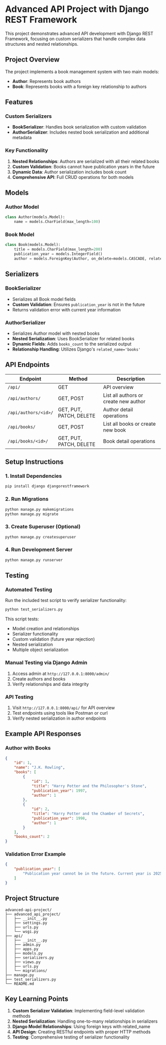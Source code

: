 # Advanced API Project with Django REST Framework

This project demonstrates advanced API development with Django REST Framework, focusing on custom serializers that handle complex data structures and nested relationships.

## Project Overview

The project implements a book management system with two main models:
- **Author**: Represents book authors
- **Book**: Represents books with a foreign key relationship to authors

## Features

### Custom Serializers
- **BookSerializer**: Handles book serialization with custom validation
- **AuthorSerializer**: Includes nested book serialization and additional metadata

### Key Functionality
1. **Nested Relationships**: Authors are serialized with all their related books
2. **Custom Validation**: Books cannot have publication years in the future
3. **Dynamic Data**: Author serialization includes book count
4. **Comprehensive API**: Full CRUD operations for both models

## Models

### Author Model
```python
class Author(models.Model):
    name = models.CharField(max_length=100)
```

### Book Model
```python
class Book(models.Model):
    title = models.CharField(max_length=200)
    publication_year = models.IntegerField()
    author = models.ForeignKey(Author, on_delete=models.CASCADE, related_name='books')
```

## Serializers

### BookSerializer
- Serializes all Book model fields
- **Custom Validation**: Ensures `publication_year` is not in the future
- Returns validation error with current year information

### AuthorSerializer
- Serializes Author model with nested books
- **Nested Serialization**: Uses BookSerializer for related books
- **Dynamic Fields**: Adds `books_count` to the serialized output
- **Relationship Handling**: Utilizes Django's `related_name='books'`

## API Endpoints

| Endpoint | Method | Description |
|----------|--------|-------------|
| `/api/` | GET | API overview |
| `/api/authors/` | GET, POST | List all authors or create new author |
| `/api/authors/<id>/` | GET, PUT, PATCH, DELETE | Author detail operations |
| `/api/books/` | GET, POST | List all books or create new book |
| `/api/books/<id>/` | GET, PUT, PATCH, DELETE | Book detail operations |

## Setup Instructions

### 1. Install Dependencies
```bash
pip install django djangorestframework
```

### 2. Run Migrations
```bash
python manage.py makemigrations
python manage.py migrate
```

### 3. Create Superuser (Optional)
```bash
python manage.py createsuperuser
```

### 4. Run Development Server
```bash
python manage.py runserver
```

## Testing

### Automated Testing
Run the included test script to verify serializer functionality:
```bash
python test_serializers.py
```

This script tests:
- Model creation and relationships
- Serializer functionality
- Custom validation (future year rejection)
- Nested serialization
- Multiple object serialization

### Manual Testing via Django Admin
1. Access admin at `http://127.0.0.1:8000/admin/`
2. Create authors and books
3. Verify relationships and data integrity

### API Testing
1. Visit `http://127.0.0.1:8000/api/` for API overview
2. Test endpoints using tools like Postman or curl
3. Verify nested serialization in author endpoints

## Example API Responses

### Author with Books
```json
{
    "id": 1,
    "name": "J.K. Rowling",
    "books": [
        {
            "id": 1,
            "title": "Harry Potter and the Philosopher's Stone",
            "publication_year": 1997,
            "author": 1
        },
        {
            "id": 2,
            "title": "Harry Potter and the Chamber of Secrets",
            "publication_year": 1998,
            "author": 1
        }
    ],
    "books_count": 2
}
```

### Validation Error Example
```json
{
    "publication_year": [
        "Publication year cannot be in the future. Current year is 2025."
    ]
}
```

## Project Structure
```
advanced-api-project/
├── advanced_api_project/
│   ├── __init__.py
│   ├── settings.py
│   ├── urls.py
│   └── wsgi.py
├── api/
│   ├── __init__.py
│   ├── admin.py
│   ├── apps.py
│   ├── models.py
│   ├── serializers.py
│   ├── views.py
│   ├── urls.py
│   └── migrations/
├── manage.py
├── test_serializers.py
└── README.md
```

## Key Learning Points

1. **Custom Serializer Validation**: Implementing field-level validation methods
2. **Nested Serialization**: Handling one-to-many relationships in serializers
3. **Django Model Relationships**: Using foreign keys with related_name
4. **API Design**: Creating RESTful endpoints with proper HTTP methods
5. **Testing**: Comprehensive testing of serializer functionality
